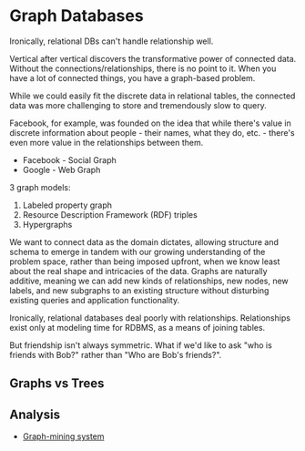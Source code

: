 # Graph Databases

Ironically, relational DBs can't handle relationship well.

Vertical after vertical discovers the transformative power of connected data. Without the connections/relationships, there is no point to it. When you have a lot of connected things, you have a graph-based problem.

While we could easily fit the discrete data in relational tables, the connected data was more challenging to store and tremendously slow to query.

Facebook, for example, was founded on the idea that while there's value in discrete information about people - their names, what they do, etc. - there's even more value in the relationships between them.

* Facebook - Social Graph
* Google - Web Graph

3 graph models:

1. Labeled property graph
2. Resource Description Framework (RDF) triples
3. Hypergraphs

We want to connect data as the domain dictates, allowing structure and schema to emerge in tandem with our growing understanding of the problem space, rather than being imposed upfront, when we know least about the real shape and intricacies of the data. Graphs are naturally additive, meaning we can add new kinds of relationships, new nodes, new labels, and new subgraphs to an existing structure without disturbing existing queries and application functionality.

Ironically, relational databases deal poorly with relationships. Relationships exist only at modeling time for RDBMS, as a means of joining tables.

But friendship isn't always symmetric. What if we'd like to ask "who is friends with Bob?" rather than "Who are Bob's friends?".

## Graphs vs Trees

## Analysis

* [Graph-mining system](http://www.cs.cmu.edu/~pegasus/)

